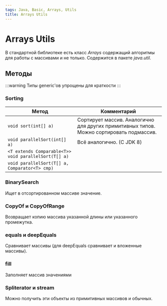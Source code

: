 ```yaml
---
tags: Java, Basic, Arrays, Utils
title: Arrays Utils
---
```

# Arrays Utils

В стандартной библиотеке есть класс *Arrays* содержащий алгоритмы для работы с массивами и не только. Содержится в пакете *java.util*.

## Методы
:::warning
Типы generic'ов упрощены для краткости
:::

### Sorting

| Метод                                                | Комментарий                                                                             |
| ---------------------------------------------------- | --------------------------------------------------------------------------------------- |
| `void sort(int[] a)`                                 | Сортирует массив. Аналогично для других примитивных типов. Можно сортировать подмассив. |
| `void parallelSort(int[] a)`                         | Всё аналогично. (С JDK 8)                                                               |
| `<T extends Comparable<T>> void parallelSort(T[] a)` |                                                                                         |
| `void parallelSort(T[] a, Comparator<T> cmp)`        |                                                                                         |

### BinarySearch

Ищет в отсортированном массиве значение.

### CopyOf и CopyOfRange

Возвращает копию массива указанной длины или указанного промежутка.

### equals и deepEquals

Сравнивает массивы (для deepEquals сравнивает и вложенные массивы).

### fill

Заполняет массив значениями

### Spliterator и stream

Можно получить эти объекты из примитивных массивов и обычных.